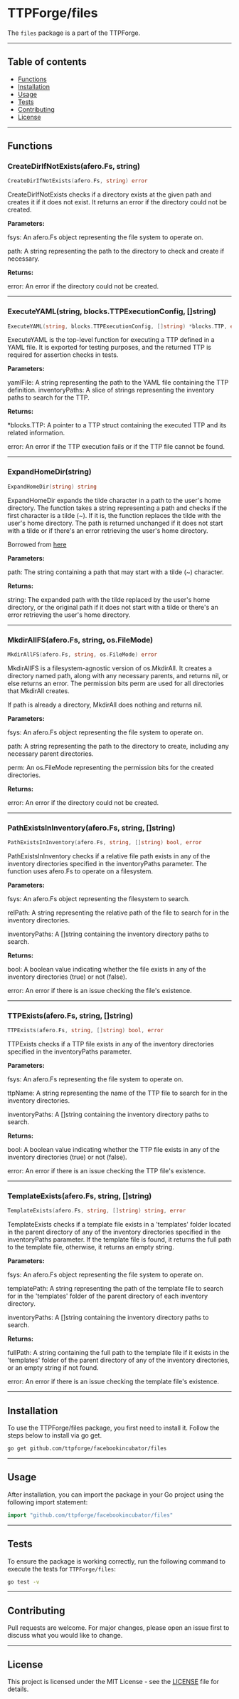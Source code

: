 # TTPForge/files

The `files` package is a part of the TTPForge.

---

## Table of contents

- [Functions](#functions)
- [Installation](#installation)
- [Usage](#usage)
- [Tests](#tests)
- [Contributing](#contributing)
- [License](#license)

---

## Functions

### CreateDirIfNotExists(afero.Fs, string)

```go
CreateDirIfNotExists(afero.Fs, string) error
```

CreateDirIfNotExists checks if a directory exists at the
given path and creates it if it does not exist.
It returns an error if the directory could not be created.

**Parameters:**

fsys: An afero.Fs object representing the file system to operate on.

path: A string representing the path to the directory to check and
create if necessary.

**Returns:**

error: An error if the directory could not be created.

---

### ExecuteYAML(string, blocks.TTPExecutionConfig, []string)

```go
ExecuteYAML(string, blocks.TTPExecutionConfig, []string) *blocks.TTP, error
```

ExecuteYAML is the top-level function for executing a TTP defined
in a YAML file. It is exported for testing purposes,
and the returned TTP is required for assertion checks in tests.

**Parameters:**

yamlFile: A string representing the path to the YAML file containing
the TTP definition.
inventoryPaths: A slice of strings representing the inventory paths
to search for the TTP.

**Returns:**

*blocks.TTP: A pointer to a TTP struct containing the executed TTP
and its related information.

error: An error if the TTP execution fails or if the TTP file cannot be found.

---

### ExpandHomeDir(string)

```go
ExpandHomeDir(string) string
```

ExpandHomeDir expands the tilde character in a path to the user's home
directory. The function takes a string representing a path and checks if the
first character is a tilde (~). If it is, the function replaces the tilde
with the user's home directory. The path is returned unchanged if it does
not start with a tilde or if there's an error retrieving the user's home
directory.

Borrowed from
[here](https://github.com/l50/goutils/blob/e91b7c4e18e23c53e35d04fa7961a5a14ca8ef39/fileutils.go#L283-L318)

**Parameters:**

path: The string containing a path that may start with a tilde (~) character.

**Returns:**

string: The expanded path with the tilde replaced by the user's home
directory, or the original path if it does not start with a tilde or
there's an error retrieving the user's home directory.

---

### MkdirAllFS(afero.Fs, string, os.FileMode)

```go
MkdirAllFS(afero.Fs, string, os.FileMode) error
```

MkdirAllFS is a filesystem-agnostic version of os.MkdirAll.
It creates a directory named path, along with any necessary parents, and
returns nil, or else returns an error. The permission bits perm are used
for all directories that MkdirAll creates.

If path is already a directory, MkdirAll does nothing and returns nil.

**Parameters:**

fsys: An afero.Fs object representing the file system to operate on.

path: A string representing the path to the directory to create, including
any necessary parent directories.

perm: An os.FileMode representing the permission bits for the created
directories.

**Returns:**

error: An error if the directory could not be created.

---

### PathExistsInInventory(afero.Fs, string, []string)

```go
PathExistsInInventory(afero.Fs, string, []string) bool, error
```

PathExistsInInventory checks if a relative file path exists in any of the
inventory directories specified in the inventoryPaths parameter. The function
uses afero.Fs to operate on a filesystem.

**Parameters:**

fsys: An afero.Fs object representing the filesystem to search.

relPath: A string representing the relative path of the file to search
for in the inventory directories.

inventoryPaths: A []string containing the inventory directory paths
to search.

**Returns:**

bool: A boolean value indicating whether the file exists in any of the
inventory directories (true) or not (false).

error: An error if there is an issue checking the file's existence.

---

### TTPExists(afero.Fs, string, []string)

```go
TTPExists(afero.Fs, string, []string) bool, error
```

TTPExists checks if a TTP file exists in any of the inventory directories
specified in the inventoryPaths parameter.

**Parameters:**

fsys: An afero.Fs representing the file system to operate on.

ttpName: A string representing the name of the TTP file to search for
in the inventory directories.

inventoryPaths: A []string containing the inventory directory paths
to search.

**Returns:**

bool: A boolean value indicating whether the TTP file exists in any of
the inventory directories (true) or not (false).

error: An error if there is an issue checking the TTP file's existence.

---

### TemplateExists(afero.Fs, string, []string)

```go
TemplateExists(afero.Fs, string, []string) string, error
```

TemplateExists checks if a template file exists in a 'templates' folder
located in the parent directory of any of the inventory directories specified
in the inventoryPaths parameter. If the template file is found, it returns
the full path to the template file, otherwise, it returns an empty string.

**Parameters:**

fsys: An afero.Fs object representing the file system to operate on.

templatePath: A string representing the path of the template file to search
for in the 'templates' folder of the parent directory of each inventory
directory.

inventoryPaths: A []string containing the inventory directory
paths to search.

**Returns:**

fullPath: A string containing the full path to the template file if it
exists in the 'templates' folder of the parent directory of any of the
inventory directories, or an empty string if not found.

error: An error if there is an issue checking the template file's existence.

---

## Installation

To use the TTPForge/files package, you first need to install it.
Follow the steps below to install via go get.

```bash
go get github.com/ttpforge/facebookincubator/files
```

---

## Usage

After installation, you can import the package in your Go project
using the following import statement:

```go
import "github.com/ttpforge/facebookincubator/files"
```

---

## Tests

To ensure the package is working correctly, run the following
command to execute the tests for `TTPForge/files`:

```bash
go test -v
```

---

## Contributing

Pull requests are welcome. For major changes,
please open an issue first to discuss what
you would like to change.

---

## License

This project is licensed under the MIT
License - see the [LICENSE](../LICENSE)
file for details.
